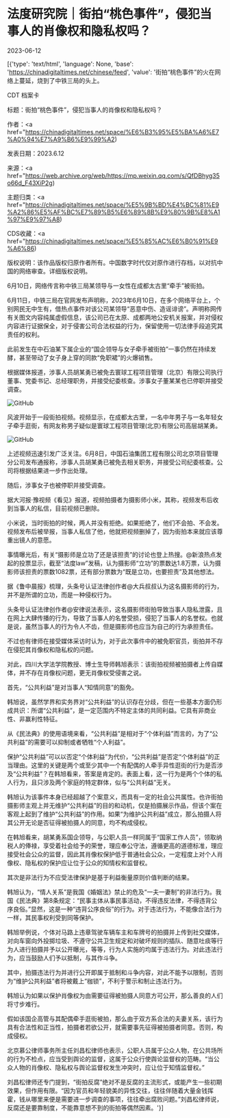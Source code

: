 # 法度研究院｜街拍“桃色事件”，侵犯当事人的肖像权和隐私权吗？

2023-06-12

[{'type': 'text/html', 'language': None, 'base': 'https://chinadigitaltimes.net/chinese/feed', 'value': '街拍“桃色事件”的火在网络上蔓延，烧到了中铁三局的头上。



CDT 档案卡

标题：街拍“桃色事件”，侵犯当事人的肖像权和隐私权吗？

作者：<a href="https://chinadigitaltimes.net/space/%E6%B3%95%E5%BA%A6%E7%A0%94%E7%A9%B6%E9%99%A2)

发表日期：2023.6.12

来源：<a href="https://web.archive.org/web/https://mp.weixin.qq.com/s/QfDBhyg35o66d_F43XiP2g)

主题归类：<a href="https://chinadigitaltimes.net/space/%E5%9B%BD%E4%BC%81%E9%A2%86%E5%AF%BC%E7%89%B5%E6%89%8B%E9%80%9B%E8%A1%97%E9%97%A8)

CDS收藏：<a href="https://chinadigitaltimes.net/space/%E5%85%AC%E6%B0%91%E9%A6%86)

版权说明：该作品版权归原作者所有。中国数字时代仅对原作进行存档，以对抗中国的网络审查。详细版权说明。





6月10日，网络传言称中铁三局某领导与一女性在成都太古里“牵手”被街拍。

6月11日，中铁三局在官网发布声明称，2023年6月10日，在多个网络平台上，个别网民无中生有，借热点事件对该公司某领导“恶意中伤、造谣诽谤”。声明称网传有关图文内容纯属虚假信息，该公司已在太原、成都两地公安机关报案，并对侵权内容进行证据保全，对于侵害公司合法权益的行为，保留使用一切法律手段追究其责任的权利。

此前发生在中石油某下属企业的“国企领导与女子牵手被街拍”一事仍然在持续发酵，甚至带动了女子身上穿的同款“免职裙”的火爆销售。

根据媒体报道，涉事人员胡某勇已被免去寰球工程项目管理（北京）有限公司执行董事、党委书记、总经理职务，并接受纪委核查。涉事女子董某某也已停职并接受调查。

![GitHub](https://chinadigitaltimes.net/chinese/files/2023/06/post-697151-64872a03c0e36.png)

风波开始于一段街拍视频。视频显示，在成都太古里，一名中年男子与一名年轻女子牵手逛街，有网友称男子疑似是寰球工程项目管理(北京)有限公司高层胡某勇。

![GitHub](https://chinadigitaltimes.net/chinese/files/2023/06/post-697151-64872a06ef60f.png)

上述视频迅速引发广泛关注。6月8日，中国石油集团工程有限公司北京项目管理分公司发布通报称，涉事人员胡某勇已被免去相关职务，并接受公司纪委核查。公司将根据结果进一步作出处理。

随后，涉事女子也被停职并接受调查。

据大河报·豫视频《看见》报道，视频拍摄者为摄影师小米，其称，视频发布后收到当事人的私信，目前视频已删除。

小米说，当时街拍的时候，两人并没有拒绝。如果拒绝了，他们不会拍、不会发。视频发布后被举报，当事人私信了他，他就把视频删掉了，因为街拍本来就应该尊重出镜人的意愿。

事情曝光后，有关“摄影师是立功了还是该担责”的讨论也登上热搜。@新浪热点发起的投票显示，截至“法度law”发稿，认为摄影师“立功”的票数达1.8万票，认为摄影师该担责的票数1082票，还有部分票数为“既是立功，也要担责”及其他想法。

据《鲁中晨报》梳理，头条号认证法律创作者@大兵叔叔认为这名摄影师的行为，并不是所谓的立功，而是一种侵权行为。

头条号认证法律创作者@安律说法表示，这名摄影师街拍导致当事人隐私泄露，且在网上大肆传播的行为，导致了当事人的名誉受损，侵犯了当事人的名誉权。也就是说，虽然当事人的行为令人不齿，但是摄影师也应当为自己的行为承担责任。

不过也有律师在接受媒体采访时认为，对于此次事件中的被免职官员，街拍并不存在侵犯其肖像权和隐私权的问题。

对此，四川大学法学院教授、博士生导师韩旭表示：该街拍视频被拍摄者上传自媒体，并不存在肖像权问题，更无肖像权受侵害之说。

首先，“公共利益”是对当事人“知情同意”的豁免。

韩旭说，虽然学界和实务界对“公共利益”的认识存在分歧，但在一些基本方面仍形成共识：所谓“公共利益”，是一定范围内不特定主体的共同利益。它具有非商业性、非赢利性特征。

从《民法典》的使用语境来看，“公共利益”是相对于“个体利益”而言的，为了“公共利益”的需要可以抑制或者牺牲“个人利益”。

保护“公共利益”可以以否定“个体利益”为代价，“公共利益”是否定“个体利益”的正当理由。这里的关键是两个或至少其中一个有配偶的人牵手异性逛街的行为是否涉及“公共利益”？在韩旭看来，答案是肯定的。表面上看，这一行为是两个个体的私人行为，且只涉及两个家庭的特定群体，似与“公共利益”无关。

韩旭认为该事件本身已经超越了个案意义，而具有一定的社会公共属性。也许街拍摄影师主观上并无维护“公共利益”的目的和动机，仅是拍摄展示作品，但该个案在客观上起到了维护“公共利益”的作用。如果“为维护公共利益”成立，那么拍摄人将其公开无论是否征得被拍摄人的同意，均不构成侵权。

在韩旭看来，胡某勇系国企领导，与公职人员一样同属于“国家工作人员”，领取纳税人的俸禄，享受着社会给予的荣誉，理应奉公守法，遵循更高的道德标准，理应接受社会公众的监督，因此其肖像权保护低于普通社会公众，一定程度上对个人肖像权、隐私权的保护应让位于公众的知情权和监督权。

其次是非法行为不应受法律保护是基于利益衡量原则价值判断的结果。

韩旭认为，“情人关系”是我国《婚姻法》禁止的危及“一夫一妻制”的非法行为。我国《民法典》第8条规定：“民事主体从事民事活动，不得违反法律，不得违背公序良俗。”显然，这是一种“违背公序良俗”的行为。对于违法行为，不能像合法行为一样，其民事权利受到同等保护。

韩旭举例说，个体对马路上违章驾驶车辆车主和车牌号的拍摄并上传到社交媒体，对向车窗向外投掷垃圾、不遵守公共卫生规定和对破坏规则的插队、随意吐痰等行为人进行拍摄并予以公开曝光，等等，行为人实施的均属于违法行为。对此违法行为，应当鼓励人们予以抵制，与其作斗争。

其中，拍摄违法行为并进行公开即属于抵制和斗争内容，对此不能予以限制，否则为“维护公共利益”者将被戴上“枷锁”，不利于警示和制止违法行为。

韩旭认为如果以保护肖像权为由需要征得被拍摄人同意方可公开，那么善良的人们将寸步难行。

假如该国企高管与其配偶牵手逛街被拍，那么由于双方系合法的夫妻关系，该行为具有合法性和正当性，拍摄者若欲公开，就需要事先征得被拍摄者同意。否则，构成侵权。

北京慕公律师事务所主任刘昌松律师也表示，公职人员属于公众人物，在公共场所的行为不检点，应当受到舆论的监督，这属于公众行使舆论监督权的范畴。“当公众人物的肖像权、隐私权与舆论监督权发生冲突时，应让位于知情监督权。”

刘昌松律师还专门提到，“街拍反腐”绝对不是反腐的主流形式，或能产生一些初期效果，但作用有限。“因为官员和年轻貌美的异性交往，往往伴随着大量金钱挥霍，钱从哪里来便是需要进一步调查的事项，往往牵出腐败问题。”刘昌松律师说，反腐还是要靠制度，不能靠意想不到的街拍等偶然因素。'}]